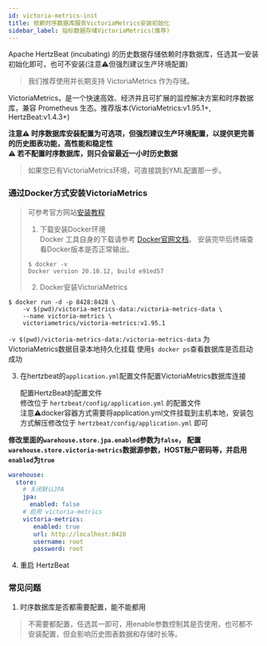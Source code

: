 ```yaml
---
id: victoria-metrics-init  
title: 依赖时序数据库服务VictoriaMetrics安装初始化        
sidebar_label: 指标数据存储VictoriaMetrics(推荐)
---
```


Apache HertzBeat (incubating) 的历史数据存储依赖时序数据库，任选其一安装初始化即可，也可不安装(注意⚠️但强烈建议生产环境配置)

> 我们推荐使用并长期支持 VictoriaMetrics 作为存储。

VictoriaMetrics，是一个快速高效、经济并且可扩展的监控解决方案和时序数据库，兼容 Prometheus 生态。推荐版本(VictoriaMetrics:v1.95.1+, HertzBeat:v1.4.3+)

**注意⚠️ 时序数据库安装配置为可选项，但强烈建议生产环境配置，以提供更完善的历史图表功能，高性能和稳定性**   
**⚠️ 若不配置时序数据库，则只会留最近一小时历史数据**

> 如果您已有VictoriaMetrics环境，可直接跳到YML配置那一步。

### 通过Docker方式安装VictoriaMetrics

> 可参考官方网站[安装教程](https://docs.victoriametrics.com/Quick-Start.html#how-to-install)  
> 1. 下载安装Docker环境   
> Docker 工具自身的下载请参考 [Docker官网文档](https://docs.docker.com/get-docker/)。
> 安装完毕后终端查看Docker版本是否正常输出。
>
> ```
> $ docker -v
> Docker version 20.10.12, build e91ed57
> ```
>
> 2. Docker安装VictoriaMetrics

```shell
$ docker run -d -p 8428:8428 \
    -v $(pwd)/victoria-metrics-data:/victoria-metrics-data \
    --name victoria-metrics \
    victoriametrics/victoria-metrics:v1.95.1
```

`-v $(pwd)/victoria-metrics-data:/victoria-metrics-data` 为VictoriaMetrics数据目录本地持久化挂载
使用```$ docker ps```查看数据库是否启动成功

3. 在hertzbeat的`application.yml`配置文件配置VictoriaMetrics数据库连接

   配置HertzBeat的配置文件    
   修改位于 `hertzbeat/config/application.yml` 的配置文件   
   注意⚠️docker容器方式需要将application.yml文件挂载到主机本地，安装包方式解压修改位于 `hertzbeat/config/application.yml` 即可

**修改里面的`warehouse.store.jpa.enabled`参数为`false`， 配置`warehouse.store.victoria-metrics`数据源参数，HOST账户密码等，并启用`enabled`为`true`**

```yaml
warehouse:
  store:
    # 关闭默认JPA
    jpa:
      enabled: false
    # 启用 victoria-metrics
    victoria-metrics:
       enabled: true
       url: http://localhost:8428
       username: root
       password: root
```

4. 重启 HertzBeat

### 常见问题

1. 时序数据库是否都需要配置，能不能都用

> 不需要都配置，任选其一即可，用enable参数控制其是否使用，也可都不安装配置，但会影响历史图表数据和存储时长等。

